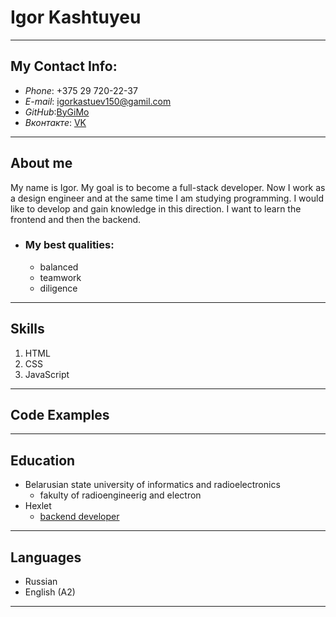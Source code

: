 # Igor Kashtuyeu 
***
## My Contact Info:

* *Phone*: +375 29 720-22-37
* *E-mail*: [igorkastuev150@gamil.com](igorkastuev150@gamil.com)
* *GitHub*:[ByGiMo](https://github.com/ByGiMo)
* *Вконтакте*: [VK](https://vk.com/id96283859) 
***

## About me 

 My name is Igor. 
 My goal is to become a full-stack developer. Now I work as a design engineer and at the same time I am studying programming. I would like to develop and gain knowledge in this direction. I want to learn the frontend and then the backend.
* ### My best qualities:
    - balanced
    - teamwork
    - diligence
***

## Skills

1. HTML
2. CSS
3. JavaScript
***

## Code Examples

***
## Education

* Belarusian state university of informatics and radioelectronics 
    + fakulty of radioengineerig and electron
* Hexlet 
    + [backend developer](https://ru.hexlet.io/programs/backend)
***
## Languages
* Russian
* English (A2)
***